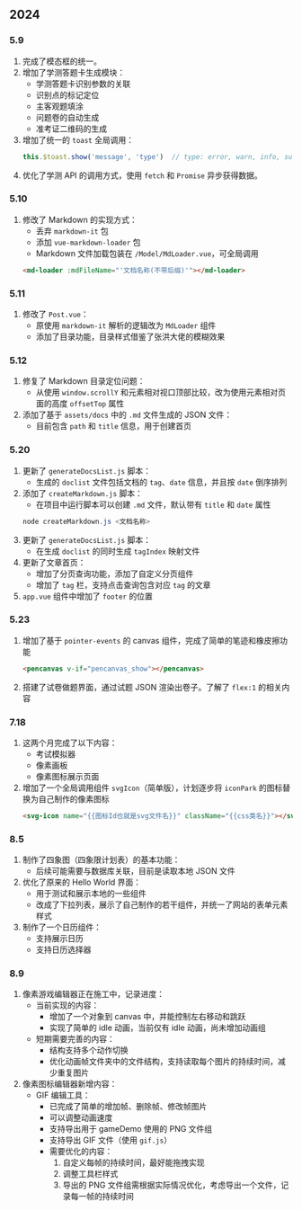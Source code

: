 
<!--
title: 更新文档
date: 2023-12-31 00:00:00
categories:
  - 建站日志
-->

## 2024

### 5.9
1. 完成了模态框的统一。
2. 增加了学测答题卡生成模块：
   - 学测答题卡识别参数的关联
   - 识别点的标记定位
   - 主客观题填涂
   - 问题卷的自动生成
   - 准考证二维码的生成
3. 增加了统一的 `toast` 全局调用：
   ```javascript
   this.$toast.show('message', 'type')  // type: error, warn, info, success
   ```
4. 优化了学测 API 的调用方式，使用 `fetch` 和 `Promise` 异步获得数据。

### 5.10
1. 修改了 Markdown 的实现方式：
   - 丢弃 `markdown-it` 包
   - 添加 `vue-markdown-loader` 包
   - Markdown 文件加载包装在 `/Model/MdLoader.vue`，可全局调用
   ```html
   <md-loader :mdFileName="'文档名称(不带后缀)'"></md-loader>
   ```

### 5.11
1. 修改了 `Post.vue`：
   - 原使用 `markdown-it` 解析的逻辑改为 `MdLoader` 组件
   - 添加了目录功能，目录样式借鉴了张洪大佬的模糊效果

### 5.12
1. 修复了 Markdown 目录定位问题：
   - 从使用 `window.scrollY` 和元素相对视口顶部比较，改为使用元素相对页面的高度 `offsetTop` 属性
2. 添加了基于 `assets/docs` 中的 `.md` 文件生成的 JSON 文件：
   - 目前包含 `path` 和 `title` 信息，用于创建首页

### 5.20
1. 更新了 `generateDocsList.js` 脚本：
   - 生成的 `doclist` 文件包括文档的 `tag`、`date` 信息，并且按 `date` 倒序排列
2. 添加了 `createMarkdown.js` 脚本：
   - 在项目中运行脚本可以创建 `.md` 文件，默认带有 `title` 和 `date` 属性
   ```powershell
   node createMarkdown.js <文档名称>
   ```
3. 更新了 `generateDocsList.js` 脚本：
   - 在生成 `doclist` 的同时生成 `tagIndex` 映射文件
4. 更新了文章首页：
   - 增加了分页查询功能，添加了自定义分页组件
   - 增加了 `tag` 栏，支持点击查询包含对应 `tag` 的文章
5. `app.vue` 组件中增加了 `footer` 的位置

### 5.23
1. 增加了基于 `pointer-events` 的 canvas 组件，完成了简单的笔迹和橡皮擦功能
   ```html
   <pencanvas v-if="pencanvas_show"></pencanvas>
   ```
2. 搭建了试卷做题界面，通过试题 JSON 渲染出卷子。了解了 `flex:1` 的相关内容

### 7.18
1. 这两个月完成了以下内容：
   - 考试模拟器
   - 像素画板
   - 像素图标展示页面
2. 增加了一个全局调用组件 `svgIcon`（简单版），计划逐步将 `iconPark` 的图标替换为自己制作的像素图标
   ```html
   <svg-icon name="{{图标Id也就是svg文件名}}" className="{{css类名}}"></svg-icon>
   ```

### 8.5
1. 制作了四象图（四象限计划表）的基本功能：
   - 后续可能需要与数据库关联，目前是读取本地 JSON 文件
2. 优化了原来的 Hello World 界面：
   - 用于测试和展示本地的一些组件
   - 改成了下拉列表，展示了自己制作的若干组件，并统一了网站的表单元素样式
3. 制作了一个日历组件：
   - 支持展示日历
   - 支持日历选择器

### 8.9
1. 像素游戏编辑器正在施工中，记录进度：
   - 当前实现的内容：
     - 增加了一个对象到 canvas 中，并能控制左右移动和跳跃
     - 实现了简单的 idle 动画，当前仅有 idle 动画，尚未增加动画组
   - 短期需要完善的内容：
     - 结构支持多个动作切换
     - 优化动画帧文件夹中的文件结构，支持读取每个图片的持续时间，减少重复图片
2. 像素图标编辑器新增内容：
   - GIF 编辑工具：
     - 已完成了简单的增加帧、删除帧、修改帧图片
     - 可以调整动画速度
     - 支持导出用于 gameDemo 使用的 PNG 文件组
     - 支持导出 GIF 文件（使用 `gif.js`）
     - 需要优化的内容：
       1. 自定义每帧的持续时间，最好能拖拽实现
       2. 调整工具栏样式
       3. 导出的 PNG 文件组需根据实际情况优化，考虑导出一个文件，记录每一帧的持续时间
```
